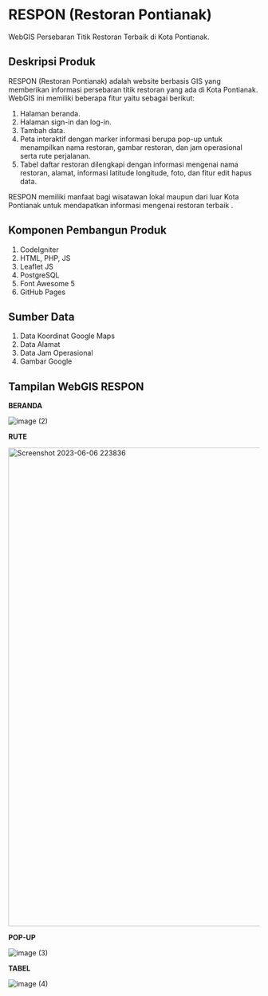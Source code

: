 # RESPON (Restoran Pontianak)
WebGIS Persebaran Titik Restoran Terbaik di Kota Pontianak.

## Deskripsi Produk
RESPON (Restoran Pontianak) adalah website berbasis GIS yang memberikan informasi persebaran titik restoran yang ada di Kota Pontianak. WebGIS ini memiliki beberapa fitur yaitu sebagai berikut:
1. Halaman beranda.
2. Halaman sign-in dan log-in.
3. Tambah data.
4. Peta interaktif dengan marker informasi berupa pop-up untuk menampilkan nama restoran, gambar restoran, dan jam operasional serta rute perjalanan.
5. Tabel daftar restoran dilengkapi dengan informasi mengenai nama restoran, alamat, informasi latitude longitude, foto, dan fitur edit hapus data.

RESPON memiliki manfaat bagi wisatawan lokal maupun dari luar Kota Pontianak untuk mendapatkan informasi mengenai restoran terbaik .

## Komponen Pembangun Produk
1. CodeIgniter
2. HTML, PHP, JS
3. Leaflet JS
4. PostgreSQL
5. Font Awesome 5
6. GitHub Pages

## Sumber Data
1. Data Koordinat Google Maps
2. Data Alamat
3. Data Jam Operasional
4. Gambar Google

## Tampilan WebGIS RESPON
**BERANDA**

![image (2)](https://github.com/anisatadzvi/respon/assets/88225607/9978a1ef-6164-4799-a27c-ea3104be6bbe)

**RUTE**

<img width="960" alt="Screenshot 2023-06-06 223836" src="https://github.com/anisatadzvi/respon/assets/88225607/ed1b8106-a9ff-40d2-b1b0-0b8898c2fd01">

**POP-UP**

![image (3)](https://github.com/anisatadzvi/respon/assets/88225607/5b2fd029-726f-424e-a1aa-8eeb0ce4969f)

**TABEL**

![image (4)](https://github.com/anisatadzvi/respon/assets/88225607/0a94f7a2-2912-4194-ba16-cdb874e2054c)

